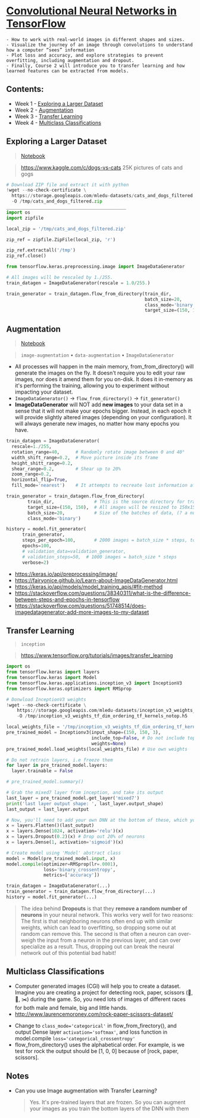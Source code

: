 # [Convolutional Neural Networks in TensorFlow](https://www.coursera.org/learn/convolutional-neural-networks-tensorflow)

    - How to work with real-world images in different shapes and sizes.
    - Visualize the journey of an image through convolutions to understand how a computer “sees” information
    - Plot loss and accuracy, and explore strategies to prevent overfitting, including augmentation and dropout.
    - Finally, Course 2 will introduce you to transfer learning and how learned features can be extracted from models.

## Contents:
- Week 1 - [Exploring a Larger Dataset](#Exploring-a-Larger-Dataset)
- Week 2 - [Augmentation](#Augmentation)
- Week 3 - [Transfer Learning](#Transfer-Learning)
- Week 4 - [Multiclass Classifications](#Multiclass-Classifications) 

## Exploring a Larger Dataset
> [Notebook](notebooks/Course_2_Part_2_Lesson_2_Notebook.ipynb)

> https://www.kaggle.com/c/dogs-vs-cats 25K pictures of cats and gogs

```python
# Download ZIP file and extract it with python
!wget --no-check-certificate \
  https://storage.googleapis.com/mledu-datasets/cats_and_dogs_filtered.zip \
  -O /tmp/cats_and_dogs_filtered.zip
_____________________________________________
import os
import zipfile

local_zip = '/tmp/cats_and_dogs_filtered.zip'

zip_ref = zipfile.ZipFile(local_zip, 'r')

zip_ref.extractall('/tmp')
zip_ref.close()
```
```py
from tensorflow.keras.preprocessing.image import ImageDataGenerator

# All images will be rescaled by 1./255.
train_datagen = ImageDataGenerator(rescale = 1.0/255.)

train_generator = train_datagen.flow_from_directory(train_dir,
                                                    batch_size=20,
                                                    class_mode='binary',
                                                    target_size=(150, 150))     
```

## Augmentation
> [Notebook](notebooks/Course_2_Part_4_Lesson_2_Notebook_(Cats_v_Dogs_Augmentation).ipynb)

> `image-augmentation` • `data-augmentation` • `ImageDataGenerator`

- All processes will happen in the main memory, from_from_directory() will generate the images on the fly. It doesn't require you to edit your raw images, nor does it amend them for you on-disk. It does it in-memory as it's performing the training, allowing you to experiment without impacting your dataset. 
- `ImageDataGenerator()` -> `flow_from_directory()` -> `fit_generator()`
- **ImageDataGenerator** will NOT add **new images** to your data set in a sense that it will not make your epochs bigger. Instead, in each epoch it will provide slightly altered images (depending on your configuration). It will always generate new images, no matter how many epochs you have.

```python
train_datagen = ImageDataGenerator(
  rescale=1./255,
  rotation_range=40,      # Randomly rotate image between 0 and 40°
  width_shift_range=0.2,  # Move picture inside its frame
  height_shitt_range=0.2,
  shear_range=0.2,        # Shear up to 20%
  zoom_range=0.2,         
  horizontal_flip=True,
  fill_mode='nearest')    # It attempts to recreate lost information after a transformation like a shear

train_generator = train_datagen.flow_from_directory(
        train_dir,               # This is the source directory for training images
        target_size=(150, 150),  # All images will be resized to 150x150
        batch_size=20,           # Size of the batches of data, (? a number of samples per gradient update)
        class_mode='binary')

history = model.fit_generator(
      train_generator,
      steps_per_epoch=100,       # 2000 images = batch_size * steps, total number of steps (batches of samples) before declaring one epoch finished and starting the next epoch
      epochs=100,
      # validation_data=validation_generator,
      # validation_steps=50,  # 1000 images = batch_size * steps
      verbose=2)
```
- https://keras.io/api/preprocessing/image/
- https://fairyonice.github.io/Learn-about-ImageDataGenerator.html
- https://keras.io/api/models/model_training_apis/#fit-method
- https://stackoverflow.com/questions/38340311/what-is-the-difference-between-steps-and-epochs-in-tensorflow
- https://stackoverflow.com/questions/51748514/does-imagedatagenerator-add-more-images-to-my-dataset

## Transfer Learning
> `inception`

> https://www.tensorflow.org/tutorials/images/transfer_learning

```python
import os
from tensorflow.keras import layers
from tensorflow.keras import Model
from tensorflow.keras.applications.inception_v3 import InceptionV3
from tensorflow.keras.optimizers import RMSprop

# Donwload InceptionV3 weights
!wget --no-check-certificate \
    https://storage.googleapis.com/mledu-datasets/inception_v3_weights_tf_dim_ordering_tf_kernels_notop.h5 \
    -O /tmp/inception_v3_weights_tf_dim_ordering_tf_kernels_notop.h5

local_weights_file = '/tmp/inception_v3_weights_tf_dim_ordering_tf_kernels_notop.h5'
pre_trained_model = Inceptionv3(input_shape=(150, 150, 3),
                                include_top=False, # Do not include top FC (fully connected) layer
                                weights=None)
pre_trained_model.load_weights(local_weights_file) # Use own weights

# Do not retrain layers, i.e freeze them
for layer in pre_trained_model.layers:
  layer.trainable = False

# pre_trained_model.summary()

# Grab the mixed7 layer from inception, and take its output 
last_layer = pre_trained_model.get_layer('mixed7')
print('last layer output shape: ', last_layer.output_shape)
last_output = last_layer.output

# Now, you'll need to add your own DNN at the bottom of these, which you can retrain to your data
x = layers.Flatten()(last_output)
x = layers.Dense(1024, activation='relu')(x)
x = layers.Dropout(0.2)(x) # Drop out 20% of neurons
x = layers.Dense(1, activation='sigmoid')(x)

# Create model using 'Model' abstract class
model = Model(pre_trained_model.input, x)
model.compile(optimizer=RMSprop(lr=.0001),
              loss='binary_crossentropy',
              metrics=['accuracy'])

train_datagen = ImageDataGenerator(...)
train_generator = train_datagen.flow_from_directory(...)
history = model.fit_generator(...)
```
> The idea behind **Dropouts** is that they **remove a random number of neurons** in your neural network. This works very well for two reasons: The first is that neighboring neurons often end up with similar weights, which can lead to overfitting, so dropping some out at random can remove this. The second is that often a neuron can over-weigh the input from a neuron in the previous layer, and can over specialize as a result. Thus, dropping out can break the neural network out of this potential bad habit!

## Multiclass Classifications
- Computer generated images (CGI) will help you to create a dataset. Imagine you are creating a project for detecting rock, paper, scissors (💎, 📄, ✂️) during the game. So, you need lots of images of different races for both male and female, big and little hands. 
- http://www.laurencemoroney.com/rock-paper-scissors-dataset/
<!-- 
- https://storage.googleapis.com/laurencemoroney-blog.appspot.com/rps.zip
- https://storage.googleapis.com/laurencemoroney-blog.appspot.com/rps-test-set.zip
- https://storage.googleapis.com/laurencemoroney-blog.appspot.com/rps-validation.zip -->
- Change to `class_mode='categorical'` in flow_from_firectory(), and output Dense layer `activation='softmax'`, and loss function in model.compile `loss='categorical_crossentropy'`
- flow_from_directory() uses the alphabetical order. For example, is we test for rock the output should be [1, 0, 0] because of [rock, paper, scissors].

## Notes
- Can you use Image augmentation with Transfer Learning? 
  > Yes. It's pre-trained layers that are frozen. So you can augment your images as you train the bottom layers of the DNN with them